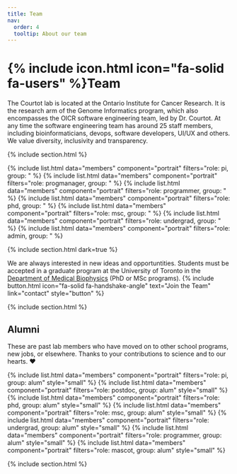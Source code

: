```yaml
---
title: Team
nav:
  order: 4
  tooltip: About our team
---
```


# {% include icon.html icon="fa-solid fa-users" %}Team

The Courtot lab is located at the Ontario Institute for Cancer Research. It is the research arm of the Genome Informatics program, which also encompasses the OICR software engineering team, led by Dr. Courtot. At any time the software engineering team has around 25 staff members, including bioinformaticians, devops, software developers, UI/UX and others. We value diversity, inclusivity and transparency.



{% include section.html %}

{% include list.html data="members" component="portrait" filters="role: pi, group: " %}
{% include list.html data="members" component="portrait" filters="role: progmanager, group: " %}
{% include list.html data="members" component="portrait" filters="role: programmer, group: " %}
{% include list.html data="members" component="portrait" filters="role: phd, group: " %}
{% include list.html data="members" component="portrait" filters="role: msc, group: " %}
{% include list.html data="members" component="portrait" filters="role: undergrad, group: " %}
{% include list.html data="members" component="portrait" filters="role: admin, group: " %}

{% include section.html dark=true %}

We are always interested in new ideas and opportuntities. Students must be accepted in a graduate program at the University of Toronto in the [Department of Medical Biophysics](https://medbio.utoronto.ca/) (PhD or MSc programs).
{%
  include button.html
  icon="fa-solid fa-handshake-angle"
  text="Join the Team"
  link="contact"
  style="button"
%}



{% include section.html %}


## Alumni

These are past lab members who have moved on to other school programs, new jobs, or elsewhere.
Thanks to your contributions to science and to our hearts. ❤️

{% include list.html data="members" component="portrait" filters="role: pi, group: alum" style="small" %}
{% include list.html data="members" component="portrait" filters="role: postdoc, group: alum" style="small" %}
{% include list.html data="members" component="portrait" filters="role: phd, group: alum" style="small" %}
{% include list.html data="members" component="portrait" filters="role: msc, group: alum" style="small" %}
{% include list.html data="members" component="portrait" filters="role: undergrad, group: alum" style="small" %}
{% include list.html data="members" component="portrait" filters="role: programmer, group: alum" style="small" %}
{% include list.html data="members" component="portrait" filters="role: mascot, group: alum" style="small" %}

{% include section.html %}
